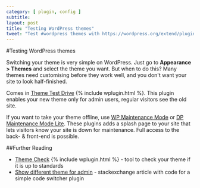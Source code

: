 ```yaml
---
category: [ plugin, config ]
subtitle:
layout: post
title: "Testing WordPress themes"
tweet: "Test #wordpress themes with https://wordpress.org/extend/plugins/theme-test-drive/ so only admin sees the new theme"
---
```


#Testing WordPress themes

Switching your theme is very simple on WordPress. Just go to **Appearance > Themes** and select the theme you want. But when to do this? Many themes need customising before they work well, and you don't want your site to look half-finished.

Comes in [Theme Test Drive][ttd] {% include wplugin.html %}. This plugin enables your new theme only for admin users, regular visitors see the old site.

If you want to take your theme offline, use [WP Maintenance Mode][mm] or [DP Maintenance Mode Lite][dp]. These plugins adds a splash page to your site that lets visitors know your site is down for maintenance. Full access to the back- & front-end is possible.

[mm]: http://wordpress.org/extend/plugins/wp-maintenance-mode/
[dp]: http://wordpress.org/extend/plugins/dp-maintenance-mode-lite/screenshots/

##Further Reading

- [Theme Check][thc] {% include wplugin.html %} - tool to check your theme if it is up to standards
- [Show different theme for admin][stk] - stackexchange article with code for a simple code switcher plugin

[stk]: http://wordpress.stackexchange.com/questions/49223/show-different-theme-for-admin
[thc]: https://wordpress.org/extend/plugins/theme-check/
[ttd]: https://wordpress.org/extend/plugins/theme-test-drive/